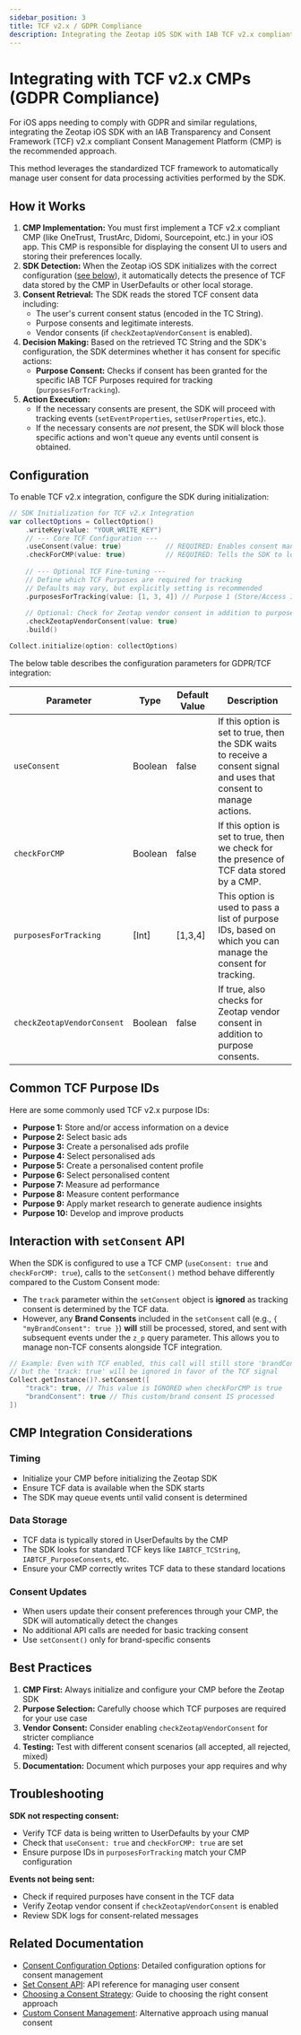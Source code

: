 ```yaml
---
sidebar_position: 3
title: TCF v2.x / GDPR Compliance
description: Integrating the Zeotap iOS SDK with IAB TCF v2.x compliant Consent Management Platforms (CMPs) for GDPR compliance.
---
```


# Integrating with TCF v2.x CMPs (GDPR Compliance)

For iOS apps needing to comply with GDPR and similar regulations, integrating the Zeotap iOS SDK with an IAB Transparency and Consent Framework (TCF) v2.x compliant Consent Management Platform (CMP) is the recommended approach.

This method leverages the standardized TCF framework to automatically manage user consent for data processing activities performed by the SDK.

## How it Works

1.  **CMP Implementation:** You must first implement a TCF v2.x compliant CMP (like OneTrust, TrustArc, Didomi, Sourcepoint, etc.) in your iOS app. This CMP is responsible for displaying the consent UI to users and storing their preferences locally.
2.  **SDK Detection:** When the Zeotap iOS SDK initializes with the correct configuration ([see below](#configuration)), it automatically detects the presence of TCF data stored by the CMP in UserDefaults or other local storage.
3.  **Consent Retrieval:** The SDK reads the stored TCF consent data including:
    *   The user's current consent status (encoded in the TC String).
    *   Purpose consents and legitimate interests.
    *   Vendor consents (if `checkZeotapVendorConsent` is enabled).
4.  **Decision Making:** Based on the retrieved TC String and the SDK's configuration, the SDK determines whether it has consent for specific actions:
    *   **Purpose Consent:** Checks if consent has been granted for the specific IAB TCF Purposes required for tracking (`purposesForTracking`).
5.  **Action Execution:**
    *   If the necessary consents are present, the SDK will proceed with tracking events (`setEventProperties`, `setUserProperties`, etc.).
    *   If the necessary consents are *not* present, the SDK will block those specific actions and won't queue any events until consent is obtained.

## Configuration

To enable TCF v2.x integration, configure the SDK during initialization:

```swift
// SDK Initialization for TCF v2.x Integration
var collectOptions = CollectOption()
    .writeKey(value: "YOUR_WRITE_KEY")
    // --- Core TCF Configuration ---
    .useConsent(value: true)           // REQUIRED: Enables consent management features
    .checkForCMP(value: true)          // REQUIRED: Tells the SDK to look for TCF data
    
    // --- Optional TCF Fine-tuning ---
    // Define which TCF Purposes are required for tracking
    // Defaults may vary, but explicitly setting is recommended
    .purposesForTracking(value: [1, 3, 4]) // Purpose 1 (Store/Access Info), 3 (Ad Selection), 4 (Content Selection)
    
    // Optional: Check for Zeotap vendor consent in addition to purpose consent
    .checkZeotapVendorConsent(value: true)
    .build()

Collect.initialize(option: collectOptions)
```

The below table describes the configuration parameters for GDPR/TCF integration:

| Parameter                | Type      | Default Value | Description  |
|-------------------------|-----------|---------------|--------------|
| `useConsent` | Boolean | false | If this option is set to true, then the SDK waits to receive a consent signal and uses that consent to manage actions. |
| `checkForCMP` | Boolean | false | If this option is set to true, then we check for the presence of TCF data stored by a CMP. |
| `purposesForTracking` | [Int] | [1,3,4] | This option is used to pass a list of purpose IDs, based on which you can manage the consent for tracking. |
| `checkZeotapVendorConsent` | Boolean | false | If true, also checks for Zeotap vendor consent in addition to purpose consents. |

## Common TCF Purpose IDs

Here are some commonly used TCF v2.x purpose IDs:

- **Purpose 1:** Store and/or access information on a device
- **Purpose 2:** Select basic ads  
- **Purpose 3:** Create a personalised ads profile
- **Purpose 4:** Select personalised ads
- **Purpose 5:** Create a personalised content profile
- **Purpose 6:** Select personalised content
- **Purpose 7:** Measure ad performance
- **Purpose 8:** Measure content performance
- **Purpose 9:** Apply market research to generate audience insights
- **Purpose 10:** Develop and improve products

## Interaction with `setConsent` API

When the SDK is configured to use a TCF CMP (`useConsent: true` and `checkForCMP: true`), calls to the `setConsent()` method behave differently compared to the Custom Consent mode:

*   The `track` parameter within the `setConsent` object is **ignored** as tracking consent is determined by the TCF data.
*   However, any **Brand Consents** included in the `setConsent` call (e.g., `{ "myBrandConsent": true }`) **will** still be processed, stored, and sent with subsequent events under the `z_p` query parameter. This allows you to manage non-TCF consents alongside TCF integration.

```swift
// Example: Even with TCF enabled, this call will still store 'brandConsent'
// but the 'track: true' will be ignored in favor of the TCF signal
Collect.getInstance()?.setConsent([
    "track": true, // This value is IGNORED when checkForCMP is true
    "brandConsent": true // This custom/brand consent IS processed
])
```

## CMP Integration Considerations

### Timing
- Initialize your CMP before initializing the Zeotap SDK
- Ensure TCF data is available when the SDK starts
- The SDK may queue events until valid consent is determined

### Data Storage
- TCF data is typically stored in UserDefaults by the CMP
- The SDK looks for standard TCF keys like `IABTCF_TCString`, `IABTCF_PurposeConsents`, etc.
- Ensure your CMP correctly writes TCF data to these standard locations

### Consent Updates
- When users update their consent preferences through your CMP, the SDK will automatically detect the changes
- No additional API calls are needed for basic tracking consent
- Use `setConsent()` only for brand-specific consents

## Best Practices

1. **CMP First:** Always initialize and configure your CMP before the Zeotap SDK
2. **Purpose Selection:** Carefully choose which TCF purposes are required for your use case
3. **Vendor Consent:** Consider enabling `checkZeotapVendorConsent` for stricter compliance
4. **Testing:** Test with different consent scenarios (all accepted, all rejected, mixed)
5. **Documentation:** Document which purposes your app requires and why

## Troubleshooting

**SDK not respecting consent:**
- Verify TCF data is being written to UserDefaults by your CMP
- Check that `useConsent: true` and `checkForCMP: true` are set
- Ensure purpose IDs in `purposesForTracking` match your CMP configuration

**Events not being sent:**
- Check if required purposes have consent in the TCF data
- Verify Zeotap vendor consent if `checkZeotapVendorConsent` is enabled
- Review SDK logs for consent-related messages

## Related Documentation

- [Consent Configuration Options](../Configurations/consentOptions): Detailed configuration options for consent management
- [Set Consent API](../APIReference/setConsent): API reference for managing user consent
- [Choosing a Consent Strategy](./consentStrategy): Guide to choosing the right consent approach
- [Custom Consent Management](./customConsent): Alternative approach using manual consent